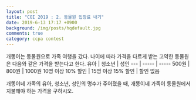 ```yaml
---
layout: post
title: "COI 2019 : 2. 동물원 입장료 내기"
date: 2019-6-13 17:17 +0900
background: /img/posts/hqdefault.jpg
comments: true
category: ccpa contest
---
```


개똥이는 동물원으로 가족 여행을 갔다. 나이에 따라 가격을 다르게 받는 고약한 동물원은 다음와 같은 가격을 받는다고 한다.
유아 | 청소년 | 성인
--- | ----- | -----
500원 | 800원 | 1000원
10명 이상 10% 할인 | 15명 이상 15% 할인 | 할인 없음

개똥이네 가족의 유아, 청소년, 성인의 명수가 주어졌을 때, 개똥이네 가족이 동물원에서 지불해야 하는 가격을 구하시오.
